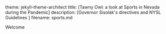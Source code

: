 theme: jekyll-theme-architect
title: [Tawny Owl: a look at Sports in Nevada during the Pandemic]
description: [Governor Sisolak's directives and NYSL Guidelines ]
filename: sports.md

Welcome
